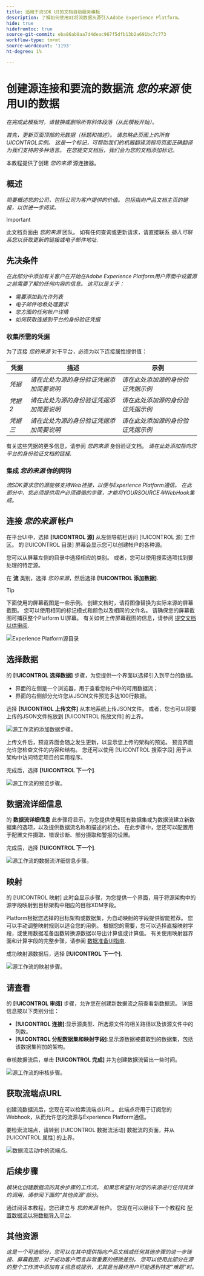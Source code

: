 ```yaml
---
title: 适用于流SDK UI的文档自助服务模板
description: 了解如何使用UI将流数据从源引入Adobe Experience Platform。
hide: true
hidefromtoc: true
source-git-commit: eba86ab8aa7d4deac967f5dfb13b2a691bc7c773
workflow-type: tm+mt
source-wordcount: '1193'
ht-degree: 1%

---
```


# 创建源连接和要流的数据流 *您的来源* 使用UI的数据

*在完成此模板时，请替换或删除所有斜体段落（从此模板开始）。*

*首先，更新页面顶部的元数据（标题和描述）。 请忽略此页面上的所有UICONTROL实例。 这是一个标记，可帮助我们的机器翻译流程将页面正确翻译为我们支持的多种语言。 在您提交文档后，我们会为您的文档添加标记。*

本教程提供了创建 *您的来源* 源连接器。

## 概述

*简要概述您的公司，包括公司为客户提供的价值。 包括指向产品文档主页的链接，以供进一步阅读。*

>[!IMPORTANT]
>
>此文档页面由 *您的来源* 团队。 如有任何查询或更新请求，请直接联系 *插入可联系您以获取更新的链接或电子邮件地址*.

## 先决条件

*在此部分中添加有关客户在开始在Adobe Experience Platform用户界面中设置源之前需要了解的任何内容的信息。 这可以是关于：*

* *需要添加到允许列表*
* *电子邮件哈希处理要求*
* *您方面的任何帐户详情*
* *如何获取连接到平台的身份验证凭据*

### 收集所需的凭据

为了连接 *您的来源* 对于平台，必须为以下连接属性提供值：

| 凭据 | 描述 | 示例 |
| --- | --- | --- |
| *凭据* | *请在此处为源的身份验证凭据添加简要说明* | *请在此处添加源的身份验证凭据示例* |
| *凭据2* | *请在此处为源的身份验证凭据添加简要说明* | *请在此处添加源的身份验证凭据示例* |
| *凭据三* | *请在此处为源的身份验证凭据添加简要说明* | *请在此处添加源的身份验证凭据示例* |

有关这些凭据的更多信息，请参阅 *您的来源* 身份验证文档。 *请在此处添加指向您平台的身份验证文档的链接*.

### 集成 *您的来源* 你的网钩

*流SDK要求您的源能够支持Web挂接，以便与Experience Platform通信。 在此部分中，您必须提供用户必须遵循的步骤，才能将YOURSOURCE与WebHook集成。*

## 连接 *您的来源* 帐户

在平台UI中，选择 **[!UICONTROL 源]** 从左侧导航栏访问 [!UICONTROL 源] 工作区。 的 [!UICONTROL 目录] 屏幕会显示您可以创建帐户的各种源。

您可以从屏幕左侧的目录中选择相应的类别。 或者，您可以使用搜索选项找到要处理的特定源。

在 **流** 类别，选择 *您的来源*，然后选择 **[!UICONTROL 添加数据]**.

>[!TIP]
>
>下面使用的屏幕截图是一些示例。 创建文档时，请将图像替换为实际来源的屏幕截图。 您可以使用相同的标记模式和颜色以及相同的文件名。 请确保您的屏幕截图可捕获整个Platform UI屏幕。 有关如何上传屏幕截图的信息，请参阅 [提交文档以供审阅](../documentation/github.md).

![Experience Platform源目录](../assets/streaming/catalog.png)

## 选择数据

的 **[!UICONTROL 选择数据]** 步骤，为您提供一个界面以选择引入到平台的数据。

* 界面的左侧是一个浏览器，用于查看您帐户中的可用数据流；
* 界面的右侧部分允许您从JSON文件预览多达100行数据。

选择 **[!UICONTROL 上传文件]** 从本地系统上传JSON文件。 或者，您也可以将要上传的JSON文件拖放到 [!UICONTROL 拖放文件] 的上界。

![源工作流的添加数据步骤。](../assets/streaming/add-data.png)

上传文件后，预览界面会随之发生更新，以显示您上传的架构的预览。 预览界面允许您检查文件的内容和结构。 您还可以使用 [!UICONTROL 搜索字段] 用于从架构中访问特定项目的实用程序。

完成后，选择 **[!UICONTROL 下一个]**.

![源工作流的预览步骤。](../assets/streaming/preview.png)

## 数据流详细信息

的 **数据流详细信息** 此步骤将显示，为您提供使用现有数据集或为数据流建立新数据集的选项，以及提供数据流名称和描述的机会。 在此步骤中，您还可以配置用于配置文件摄取、错误诊断、部分摄取和警报的设置。

完成后，选择 **[!UICONTROL 下一个]**.

![源工作流的数据流详细信息步骤。](../assets/streaming/dataflow-detail.png)

## 映射

的 [!UICONTROL 映射] 此时会显示步骤，为您提供一个界面，用于将源架构中的源字段映射到目标架构中相应的目标XDM字段。

Platform根据您选择的目标架构或数据集，为自动映射的字段提供智能推荐。 您可以手动调整映射规则以适合您的用例。 根据您的需要，您可以选择直接映射字段，或使用数据准备函数转换源数据以导出计算值或计算值。 有关使用映射器界面和计算字段的完整步骤，请参阅 [数据准备UI指南](https://experienceleague.adobe.com/docs/experience-platform/data-prep/ui/mapping.html).

成功映射源数据后，选择 **[!UICONTROL 下一个]**.

![源工作流的映射步骤。](../assets/streaming/mapping.png)

## 请查看

的 **[!UICONTROL 审阅]** 步骤，允许您在创建新数据流之前查看新数据流。 详细信息按以下类别分组：

* **[!UICONTROL 连接]**:显示源类型、所选源文件的相关路径以及该源文件中的列数。
* **[!UICONTROL 分配数据集和映射字段]**:显示源数据被摄取到的数据集，包括该数据集附加的架构。

审核数据流后，单击 **[!UICONTROL 完成]** 并为创建数据流留出一些时间。

![源工作流的审核步骤。](../assets/streaming/review.png)

## 获取流端点URL

创建流数据流后，您现在可以检索流端点URL。 此端点将用于订阅您的Webhook，从而允许您的流源与Experience Platform通信。

要检索流端点，请转到 [!UICONTROL 数据流活动] 数据流的页面，并从 [!UICONTROL 属性] 的上界。

![数据流活动中的流端点。](../assets/testing/endpoint-test.png)

## 后续步骤

*模块化创建数据流的其余步骤的工作流。 如果您希望针对您的来源进行任何具体的调用，请参阅下面的“其他资源”部分。*

通过阅读本教程，您已建立与 *您的来源* 帐户。 您现在可以继续下一个教程和 [配置数据流以将数据导入平台](https://experienceleague.adobe.com/docs/experience-platform/sources/ui-tutorials/dataflow/crm.html).

## 其他资源

*这是一个可选部分，您可以在其中提供指向产品文档或任何其他步骤的进一步链接、屏幕截图、对于成功客户而言非常重要的细微差别。 您可以使用此部分在源的整个工作流中添加有关信息或提示，尤其是当最终用户可能遇到特定“难题”时。*
